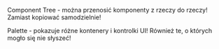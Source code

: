 Component Tree - można przenosić komponenty z rzeczy do rzeczy! Zamiast kopiować samodzielnie!

Palette - pokazuje różne kontenery i kontrolki UI! Również te, o których mogło się nie słyszeć!
